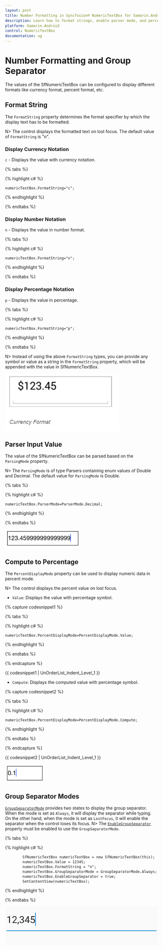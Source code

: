 ```yaml
---
layout: post
title: Number Formatting in Syncfusion® NumericTextBox for Xamarin.Android
description: Learn how to format strings, enable parser mode, and percent display mode for Syncfusion® NumericTextBox control.
platform: Xamarin.Android
control: NumericTextBox
documentation: ug
---
```


# Number Formatting and Group Separator

The values of the SfNumericTextBox can be configured to display different formats like currency format, percent format, etc.

## Format String

The `FormatString` property determines the format specifier by which the display text has to be formatted. 

N> The control displays the formatted text on lost focus. The default value of `FormatString` is "n".

### Display Currency Notation

`c` - Displays the value with currency notation.

{% tabs %}
	
{% highlight c# %}
	
	numericTextBox.FormatString="c";
	 
{% endhighlight %}

{% endtabs %}
	
### Display Number Notation

`n` - Displays the value in number format.

{% tabs %}
	
{% highlight c# %}
	
	numericTextBox.FormatString="n";
	 
{% endhighlight %}

{% endtabs %}
	
### Display Percentage Notation

`p` - Displays the value in percentage.

{% tabs %}
	
{% highlight c# %}

	numericTextBox.FormatString="p";
	 
{% endhighlight %}

{% endtabs %}
	
N> Instead of using the above `FormatString` types, you can provide any symbol or value as a string in the `FormatString` property, which will be appended with the value in SfNumericTextBox.

![Format string](images/FormatString.png)

## Parser Input Value

The value of the SfNumericTextBox can be parsed based on the `ParsingMode` property. 

N> The `ParsingMode` is of type Parsers containing enum values of Double and Decimal. The default value for `ParsingMode` is Double.

{% tabs %}

{% highlight c# %}

	numericTextBox.ParserMode=ParserMode.Decimal;
	  
{% endhighlight %}

{% endtabs %}

![Parser mode](images/ParserMode.png)

## Compute to Percentage

The `PercentDisplayMode` property can be used to display numeric data in percent mode.

N> The control displays the percent value on lost focus. 

* `Value`: Displays the value with percentage symbol.

{% capture codesnippet1 %}

{% tabs %}

{% highlight c# %}

	numericTextBox.PercentDisplayMode=PercentDisplayMode.Value;

{% endhighlight %}

{% endtabs %}

{% endcapture %}

{{ codesnippet1 | UnOrderList_Indent_Level_1 }} 

* `Compute`: Displays the computed value with percentage symbol.

{% capture codesnippet2 %}

{% tabs %}

{% highlight c# %}

	numericTextBox.PercentDisplayMode=PercentDisplayMode.Compute;

{% endhighlight %}

{% endtabs %}

{% endcapture %}

{{ codesnippet2 | UnOrderList_Indent_Level_1 }} 

![Percent display mode](images/PercentDisplayMode.png)

## Group Separator Modes

[`GroupSeparatorMode`](https://help.syncfusion.com/cr/xamarin-android/Com.Syncfusion.Numerictextbox.GroupSeparatorMode.html) provides two states to display the group separator. When the mode is set as `Always`, it will display the separator while typing. On the other hand, when the mode is set as `LostFocus`, it will enable the separator when the control loses its focus.
N> The [`EnableGroupSeparator`](https://help.syncfusion.com/cr/xamarin-android/Com.Syncfusion.Numerictextbox.SfNumericTextBox.html#Com_Syncfusion_Numerictextbox_SfNumericTextBox_EnableGroupSeparator) property must be enabled to use the `GroupSeparatorMode`.

{% tabs %}

{% highlight c# %}

            SfNumericTextBox numericTextBox = new SfNumericTextBox(this);
            numericTextBox.Value = 12345;
            numericTextBox.FormatString = "n";
            numericTextBox.GroupSeparatorMode = GroupSeparatorMode.Always;
            numericTextBox.EnableGroupSeparator = true;
            SetContentView(numericTextBox);

{% endhighlight %}

{% endtabs %}

![Display the value with enabled group separator](images/SeparatorMode.png)
